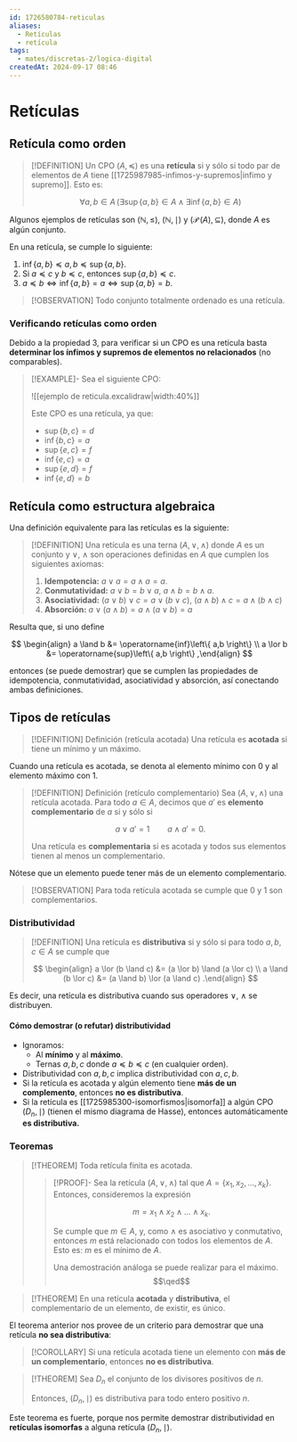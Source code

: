 ```yaml
---
id: 1726580784-reticulas
aliases:
  - Retículas
  - retícula
tags:
  - mates/discretas-2/logica-digital
createdAt: 2024-09-17 08:46
---
```


# Retículas

## Retícula como orden

> [!DEFINITION]
> Un CPO $(A, \preceq)$ es una **retícula** si y sólo si todo par de elementos de $A$ tiene [[1725987985-infimos-y-supremos|infimo y supremo]]. Esto es:
> 
> $$
> \forall a,b \in A \, (\exists \operatorname{sup}\left\{ a,b \right\} \in A \land \exists \operatorname{inf}\left\{ a,b \right\} \in A)
> $$

Algunos ejemplos de retículas son $(\mathbb{N}, \leq)$, $(\mathbb{N}, \mid)$ y $(\operatorname{\mathscr{P}}(A), \subseteq)$, donde $A$ es algún conjunto.

En una retícula, se cumple lo siguiente:

1. $\operatorname{inf}\left\{ a,b \right\} \preceq a,b \preceq \operatorname{sup}\left\{ a,b \right\}$.
2. Si $a \preceq c$ y $b \preceq c$, entonces $\operatorname{sup}\left\{ a,b \right\} \preceq c$.
3. $a \preceq b \iff \operatorname{inf}\left\{ a,b \right\} = a \iff \operatorname{sup}\left\{ a,b \right\} = b$.

> [!OBSERVATION]
> Todo conjunto totalmente ordenado es una retícula.

### Verificando retículas como orden

Debido a la propiedad 3, para verificar si un CPO es una retícula basta **determinar los ínfimos y supremos de elementos no relacionados** (no comparables).

> [!EXAMPLE]-
> Sea el siguiente CPO:
> 
> ![[ejemplo de reticula.excalidraw|width:40%]]
> 
> Este CPO es una retícula, ya que:
> 
> - $\operatorname{sup}\left\{ b,c \right\} = d$
> - $\operatorname{inf}\left\{ b,c \right\} = a$
> - $\operatorname{sup}\left\{ e,c \right\} = f$
> - $\operatorname{inf}\left\{ e,c \right\} = a$
> - $\operatorname{sup}\left\{ e,d \right\} = f$
> - $\operatorname{inf}\left\{ e,d \right\} = b$

## Retícula como estructura algebraica

Una definición equivalente para las retículas es la siguiente:

> [!DEFINITION]
> Una retícula es una terna $(A, \lor, \land)$ donde $A$ es un conjunto y $\lor$, $\land$ son operaciones definidas en $A$ que cumplen los siguientes axiomas:
> 
> 1. **Idempotencia:** $a \lor a = a \land a = a$.
> 2. **Conmutatividad:** $a \lor b = b \lor a$, $a \land b = b \land a$.
> 3. **Asociatividad:** $(a \lor b) \lor c = a \lor (b \lor c)$, $(a \land b) \land c = a \land (b \land c)$
> 4. **Absorción:** $a \lor (a \land b) = a \land (a \lor b) = a$

Resulta que, si uno define

$$
\begin{align}
a \land b &= \operatorname{inf}\left\{ a,b \right\} \\
a \lor b &= \operatorname{sup}\left\{ a,b \right\}
,\end{align}
$$

entonces (se puede demostrar) que se cumplen las propiedades de idempotencia, conmutatividad, asociatividad y absorción, así conectando ambas definiciones.

## Tipos de retículas

> [!DEFINITION] Definición (retícula acotada)
> Una retícula es **acotada** si tiene un mínimo y un máximo. 

Cuando una retícula es acotada, se denota al elemento mínimo con $0$ y al elemento máximo con $1$.

> [!DEFINITION] Definición (retículo complementario)
> Sea $(A, \lor, \land)$ una retícula acotada. Para todo $a \in A$, decimos que $a'$ es **elemento complementario** de $a$ si y sólo si
> 
> $$
> a \lor a' = 1 \qquad a \land a' = 0
> .$$
> 
> Una retícula es **complementaria** si es acotada y todos sus elementos tienen al menos un complementario.

Nótese que un elemento puede tener más de un elemento complementario.

> [!OBSERVATION]
> Para toda retícula acotada se cumple que $0$ y $1$ son complementarios.

### Distributividad

> [!DEFINITION]
> Una retícula es **distributiva** si y sólo si para todo $a,b,c \in A$ se cumple que
> 
> $$
> \begin{align}
> a \lor (b \land c) &= (a \lor b) \land (a \lor c) \\
> a \land (b \lor c) &= (a \land b) \lor (a \land c)
> .\end{align}
> $$

Es decir, una retícula es distributiva cuando sus operadores $\lor$, $\land$ se distribuyen.

#### Cómo demostrar (o refutar) distributividad

- Ignoramos:
  - Al **mínimo** y al **máximo**.
  - Ternas $a,b,c$ donde $a \preceq b \preceq c$ (en cualquier orden).
- Distributividad con $a,b,c$ implica distributividad con $a,c,b$.
- Si la retícula es acotada y algún elemento tiene **más de un complemento**, entonces **no  es distributiva**.
- Si la retícula es [[1725985300-isomorfismos|isomorfa]] a algún CPO $(D_n, \mid)$ (tienen el mismo diagrama de Hasse), entonces automáticamente **es distributiva.**

### Teoremas

> [!THEOREM]
> Toda retícula finita es acotada.
> 
> > [!PROOF]-
> > Sea la retícula $(A, \lor, \land)$ tal que $A = \left\{ x_1, x_2, \ldots, x_k \right\}$. Entonces, consideremos la expresión
> > 
> > $$
> > m = x_1 \land x_2 \land \ldots \land x_k
> > .$$
> > 
> > Se cumple que $m \in A$, y, como $\land$ es asociativo y conmutativo, entonces $m$ está relacionado con todos los elementos de $A$. Esto es: $m$ es el mínimo de $A$.
> > 
> > Una demostración análoga se puede realizar para el máximo.
> > $$\qed$$

> [!THEOREM]
> En una retícula **acotada** y **distributiva**, el complementario de un elemento, de existir, es único.

El teorema anterior nos provee de un criterio para demostrar que una retícula **no sea distributiva**:

> [!COROLLARY]
> Si una retícula acotada tiene un elemento con **más de un complementario**, entonces **no es distributiva**.

> [!THEOREM]
> Sea $D_n$ el conjunto de los divisores positivos de $n$.
> 
> Entonces, $(D_n, \mid)$ es distributiva para todo entero positivo $n$.

Este teorema es fuerte, porque nos permite demostrar distributividad en **retículas isomorfas** a alguna retícula $(D_n, \mid)$.

